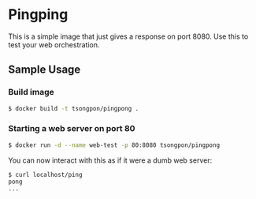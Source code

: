 Pingping
===========

This is a simple image that just gives a response on port 8080. Use this to
test your web orchestration.

Sample Usage
------------

### Build image

```bash
$ docker build -t tsongpon/pingpong .   
```

### Starting a web server on port 80

```bash
$ docker run -d --name web-test -p 80:8080 tsongpon/pingpong
```

You can now interact with this as if it were a dumb web server:
```
$ curl localhost/ping
pong
...
